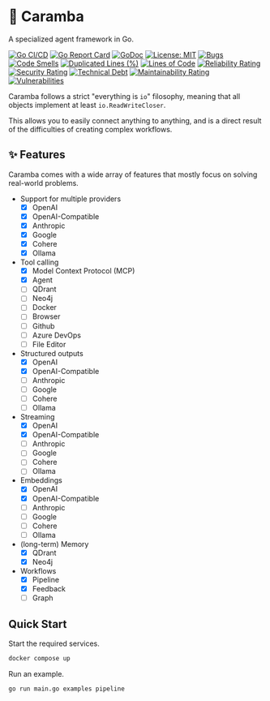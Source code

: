 # 🤖 Caramba

A specialized agent framework in Go.

[![Go CI/CD](https://github.com/theapemachine/caramba/actions/workflows/main.yml/badge.svg)](https://github.com/theapemachine/caramba/actions/workflows/main.yml)
[![Go Report Card](https://goreportcard.com/badge/github.com/theapemachine/caramba)](https://goreportcard.com/report/github.com/theapemachine/caramba)
[![GoDoc](https://godoc.org/github.com/theapemachine/caramba?status.svg)](https://godoc.org/github.com/theapemachine/caramba)
[![License: MIT](https://img.shields.io/badge/License-MIT-yellow.svg)](https://opensource.org/licenses/MIT)
[![Bugs](https://sonarcloud.io/api/project_badges/measure?project=TheApeMachine_caramba&metric=bugs)](https://sonarcloud.io/summary/new_code?id=TheApeMachine_caramba)
[![Code Smells](https://sonarcloud.io/api/project_badges/measure?project=TheApeMachine_caramba&metric=code_smells)](https://sonarcloud.io/summary/new_code?id=TheApeMachine_caramba)
[![Duplicated Lines (%)](https://sonarcloud.io/api/project_badges/measure?project=TheApeMachine_caramba&metric=duplicated_lines_density)](https://sonarcloud.io/summary/new_code?id=TheApeMachine_caramba)
[![Lines of Code](https://sonarcloud.io/api/project_badges/measure?project=TheApeMachine_caramba&metric=ncloc)](https://sonarcloud.io/summary/new_code?id=TheApeMachine_caramba)
[![Reliability Rating](https://sonarcloud.io/api/project_badges/measure?project=TheApeMachine_caramba&metric=reliability_rating)](https://sonarcloud.io/summary/new_code?id=TheApeMachine_caramba)
[![Security Rating](https://sonarcloud.io/api/project_badges/measure?project=TheApeMachine_caramba&metric=security_rating)](https://sonarcloud.io/summary/new_code?id=TheApeMachine_caramba)
[![Technical Debt](https://sonarcloud.io/api/project_badges/measure?project=TheApeMachine_caramba&metric=sqale_index)](https://sonarcloud.io/summary/new_code?id=TheApeMachine_caramba)
[![Maintainability Rating](https://sonarcloud.io/api/project_badges/measure?project=TheApeMachine_caramba&metric=sqale_rating)](https://sonarcloud.io/summary/new_code?id=TheApeMachine_caramba)
[![Vulnerabilities](https://sonarcloud.io/api/project_badges/measure?project=TheApeMachine_caramba&metric=vulnerabilities)](https://sonarcloud.io/summary/new_code?id=TheApeMachine_caramba)

Caramba follows a strict "everything is `io`" filosophy, meaning that all objects implement at least `io.ReadWriteCloser`.

This allows you to easily connect anything to anything, and is a direct result of the difficulties of creating complex workflows.

## ✨ Features

Caramba comes with a wide array of features that mostly focus on solving real-world problems.

- Support for multiple providers
  - [x] OpenAI
  - [x] OpenAI-Compatible
  - [x] Anthropic
  - [x] Google
  - [x] Cohere
  - [x] Ollama
- Tool calling
  - [x] Model Context Protocol (MCP)
  - [x] Agent
  - [ ] QDrant
  - [ ] Neo4j
  - [ ] Docker
  - [ ] Browser
  - [ ] Github
  - [ ] Azure DevOps
  - [ ] File Editor
- Structured outputs
  - [x] OpenAI
  - [x] OpenAI-Compatible
  - [ ] Anthropic
  - [ ] Google
  - [ ] Cohere
  - [ ] Ollama
- Streaming
  - [x] OpenAI
  - [x] OpenAI-Compatible
  - [ ] Anthropic
  - [ ] Google
  - [ ] Cohere
  - [ ] Ollama
- Embeddings
  - [x] OpenAI
  - [x] OpenAI-Compatible
  - [ ] Anthropic
  - [ ] Google
  - [ ] Cohere
  - [ ] Ollama
- (long-term) Memory
  - [x] QDrant
  - [x] Neo4j
- Workflows
  - [x] Pipeline
  - [x] Feedback
  - [ ] Graph

## Quick Start

Start the required services.

```bash
docker compose up
```

Run an example.

```bash
go run main.go examples pipeline
```
